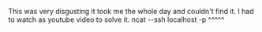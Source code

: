 This was very disgusting it took me the whole day and couldn't find it.
I had to watch as youtube video to solve it.
ncat --ssh localhost -p ^^^^^